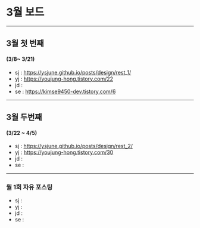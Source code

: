 # 3월 보드 

------

## 3월 첫  번째

#### (3/8~ 3/21)

- sj : https://ysjune.github.io/posts/design/rest_1/
- yj : https://youjung-hong.tistory.com/22
- jd : 
- se : https://kimse9450-dev.tistory.com/6



------

## 3월 두번째

#### (3/22 ~ 4/5)

- sj : https://ysjune.github.io/posts/design/rest_2/
- yj : https://youjung-hong.tistory.com/30
- jd : 
- se :

------

### 월 1회 자유 포스팅

- sj : 
- yj :
- jd : 
- se :
